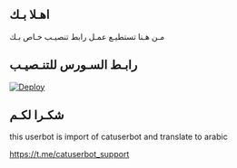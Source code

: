 ## اهـلا بـك
مـن هـنا تستطيـع عمـل رابط تنصيـب خـاص بـك

## رابـط السـورس للتنـصيـب

[![Deploy](https://www.herokucdn.com/deploy/button.svg)](https://heroku.com/deploy?template=https://github.com/Yhahda/jmthon)

## شكـرا لكـم 


this userbot is import of catuserbot and translate to arabic

https://t.me/catuserbot_support
